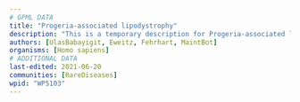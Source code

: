 ```yaml
---
# GPML DATA
title: "Progeria-associated lipodystrophy"
description: "This is a temporary description for Progeria-associated lipodystrophy"
authors: [UlasBabayigit, Eweitz, Fehrhart, MaintBot]
organisms: [Homo sapiens]
# ADDITIONAL DATA
last-edited: 2021-06-20
communities: [RareDiseases]
wpid: "WP5103"
---
```

